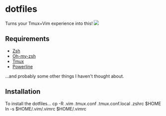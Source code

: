 dotfiles
========
Turns your Tmux+Vim experience into this!
[![](http://i.imgur.com/srFz4vul.png)](http://i.imgur.com/srFz4vu.png)

Requirements
------------
* [Zsh](http://www.zsh.org)
* [Oh-my-zsh](https://github.com/robbyrussell/oh-my-zsh)
* [Tmux](http://tmux.sourceforge.net/)
* [Powerline](https://github.com/Lokaltog/powerline)

...and probably some other things I haven't thought about.

Installation
------------
To install the dotfiles...
    cp -R .vim .tmux.conf .tmux.conf.local .zshrc $HOME
    ln -s $HOME/.vim/.vimrc $HOME/.vimrc
